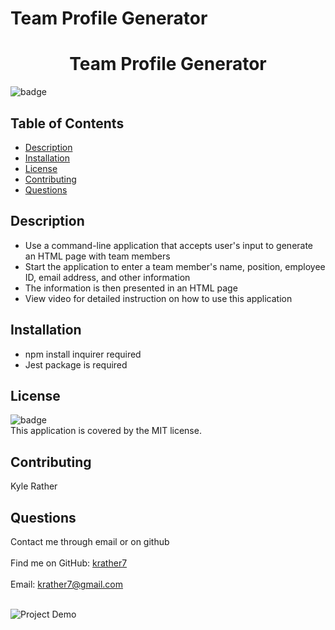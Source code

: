 # Team Profile Generator

<h1 align="center">Team Profile Generator</h1>
  
![badge](https://img.shields.io/badge/license-MIT-brightgreen)<br />
## Table of Contents
- [Description](#description)
- [Installation](#installation)
- [License](#license)
- [Contributing](#contributing)
- [Questions](#questions)
 ## Description
- Use a command-line application that accepts user's input to generate an HTML page with team members
- Start the application to enter a team member's name, position, employee ID, email address, and other information
- The information is then presented in an HTML page
- View video for detailed instruction on how to use this application
## Installation
- npm install inquirer required
- Jest package is required
## License
![badge](https://img.shields.io/badge/license-MIT-brightgreen)
<br />
This application is covered by the MIT license. 
## Contributing
Kyle Rather
## Questions
Contact me through email or on github<br />
<br />
Find me on GitHub: [krather7](https://github.com/krather7)<br />
<br />
Email: krather7@gmail.com<br /><br />

![Project Demo](https://github.com/krather7/Team-Profile-Generator/blob/main/dist/ProfileMovie.gif)
